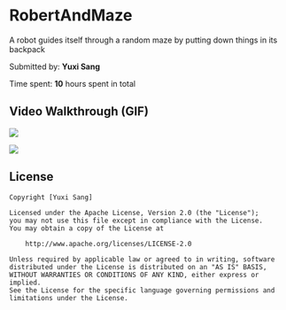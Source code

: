 # RobertAndMaze
A robot guides itself through a random maze by putting down things in its backpack

Submitted by: **Yuxi Sang**

Time spent: **10** hours spent in total

## Video Walkthrough (GIF)

![](https://i.imgur.com/kVvUbtR.gif)

![](https://i.imgur.com/lefvWgh.gif)

## License

    Copyright [Yuxi Sang]

    Licensed under the Apache License, Version 2.0 (the "License");
    you may not use this file except in compliance with the License.
    You may obtain a copy of the License at

        http://www.apache.org/licenses/LICENSE-2.0

    Unless required by applicable law or agreed to in writing, software
    distributed under the License is distributed on an "AS IS" BASIS,
    WITHOUT WARRANTIES OR CONDITIONS OF ANY KIND, either express or implied.
    See the License for the specific language governing permissions and
    limitations under the License.
